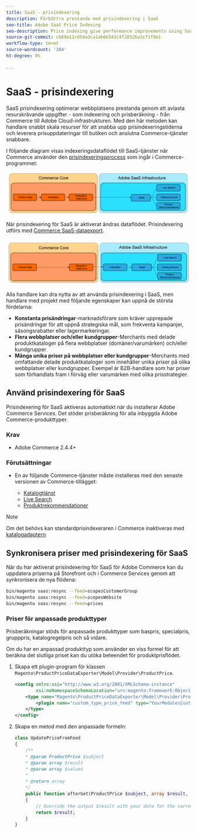 ```yaml
---
title: SaaS - prisindexering
description: Förbättra prestanda med prisindexering i SaaS
seo-title: Adobe SaaS Price Indexing
seo-description: Price indexing give performance improvements using SaaS infrastructure
source-git-commit: cb69e11cd54a3ca1ab66543c4f28526a3cf1f9e1
workflow-type: tm+mt
source-wordcount: '384'
ht-degree: 0%

---
```


# SaaS - prisindexering

SaaS prisindexering optimerar webbplatsens prestanda genom att avlasta resurskrävande uppgifter - som indexering och prisberäkning - från Commerce till Adobe Cloud-infrastrukturen. Med den här metoden kan handlare snabbt skala resurser för att snabba upp prisindexeringstiderna och leverera prisuppdateringar till butiken och anslutna Commerce-tjänster snabbare.

I följande diagram visas indexeringsdataflödet till SaaS-tjänster när Commerce använder den [prisindexeringsprocess](https://experienceleague.adobe.com/sv/docs/commerce-operations/configuration-guide/cli/manage-indexers) som ingår i Commerce-programmet:

![Standarddataflöde](assets/old_way.png)

När prisindexering för SaaS är aktiverat ändras dataflödet. Prisindexering utförs med [Commerce SaaS-dataexport](../data-export/data-synchronization.md).

![Dataflöde för prisindexering i SaaS](assets/new_way.png)

Alla handlare kan dra nytta av att använda prisindexering i SaaS, men handlare med projekt med följande egenskaper kan uppnå de största fördelarna:

* **Konstanta prisändringar**-marknadsförare som kräver upprepade prisändringar för att uppnå strategiska mål, som frekventa kampanjer, säsongsrabatter eller lagermarkeringar.
* **Flera webbplatser och/eller kundgrupper**-Merchants med delade produktkataloger på flera webbplatser (domäner/varumärken) och/eller kundgrupper.
* **Många unika priser på webbplatser eller kundgrupper**-Merchants med omfattande delade produktkataloger som innehåller unika priser på olika webbplatser eller kundgrupper. Exempel är B2B-handlare som har priser som förhandlats fram i förväg eller varumärken med olika prisstrategier.

## Använd prisindexering för SaaS

Prisindexering för SaaS aktiveras automatiskt när du installerar Adobe Commerce Services. Det stöder prisberäkning för alla inbyggda Adobe Commerce-produkttyper.

### Krav

* Adobe Commerce 2.4.4+

### Förutsättningar

* En av följande Commerce-tjänster måste installeras med den senaste versionen av Commerce-tillägget:

   * [Katalogtjänst](../catalog-service/overview.md)
   * [Live Search](../live-search/overview.md)
   * [Produktrekommendationer](../product-recommendations/guide-overview.md)


>[!NOTE]
>
>Om det behövs kan standardprisindexeraren i Commerce inaktiveras med [katalogadaptern](catalog-adapter.md).

## Synkronisera priser med prisindexering för SaaS

När du har aktiverat prisindexering för SaaS för Adobe Commerce kan du uppdatera priserna på Storefront och i Commerce Services genom att synkronisera de nya flödena:

```bash
bin/magento saas:resync --feed=scopesCustomerGroup
bin/magento saas:resync --feed=scopesWebsite
bin/magento saas:resync --feed=prices
```

### Priser för anpassade produkttyper

Prisberäkningar stöds för anpassade produkttyper som baspris, specialpris, grupppris, katalogregelpris och så vidare.

Om du har en anpassad produkttyp som använder en viss formel för att beräkna det slutliga priset kan du utöka beteendet för produktprisflödet.

1. Skapa ett plugin-program för klassen `Magento\ProductPriceDataExporter\Model\Provider\ProductPrice`.

   ```xml
   <config xmlns:xsi="http://www.w3.org/2001/XMLSchema-instance"
           xsi:noNamespaceSchemaLocation="urn:magento:framework:ObjectManager/etc/config.xsd">
       <type name="Magento\ProductPriceDataExporter\Model\Provider\ProductPrice">
           <plugin name="custom_type_price_feed" type="YourModule\CustomProductType\Plugin\UpdatePriceFromFeed" />
       </type>
   </config>
   ```

1. Skapa en metod med den anpassade formeln:

   ```php
   class UpdatePriceFromFeed
   {
       /**
       * @param ProductPrice $subject
       * @param array $result
       * @param array $values
       *
       * @return array
       */
       public function afterGet(ProductPrice $subject, array $result, array $values) : array
       {
           // Override the output $result with your data for the corresponding products (see original method for details) 
           return $result;
       }
   }
   ```


